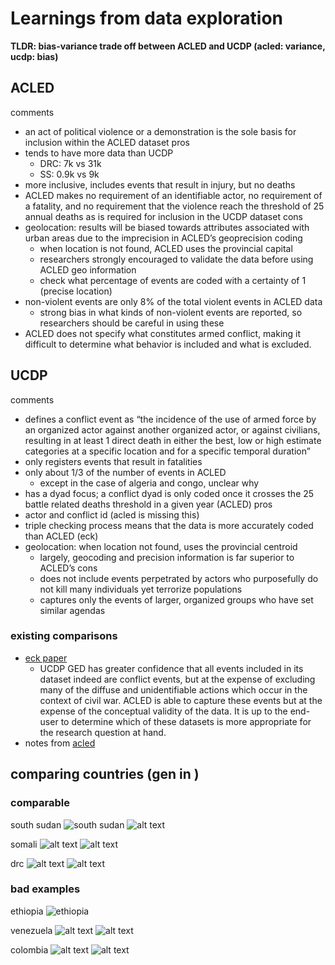 # Learnings from data exploration


**TLDR: bias-variance trade off between ACLED and UCDP (acled: variance, ucdp: bias)**

## ACLED
comments
- an act of political violence or a demonstration is the sole basis for inclusion within the ACLED dataset
pros
- tends to have more data than UCDP
  - DRC: 7k vs 31k
  - SS: 0.9k vs 9k
- more inclusive, includes events that result in injury, but no deaths
- ACLED makes no requirement of an identifiable actor, no requirement of a fatality, and no requirement that the violence reach the threshold of 25 annual deaths as is required for inclusion in the UCDP dataset
cons
- geolocation: results will be biased
towards attributes associated with urban areas due to the imprecision in ACLED’s geoprecision coding
  - when location is not found, ACLED uses the provincial capital
  - researchers strongly encouraged to validate the data before using ACLED geo information 
  - check what percentage of events are coded with a certainty of 1 (precise location)
- non-violent events are only 8% of the total violent events in ACLED data
   - strong bias in what kinds of non-violent events are reported, so researchers should be careful in using these 
- ACLED does not specify what constitutes armed conflict, making it difficult to determine what behavior is included and what is excluded.

## UCDP
comments
-  defines a conflict event as “the incidence of the use of armed force by an organized actor against another organized actor, or against civilians, resulting in at least 1 direct death in either the best, low or high estimate categories at a specific location and for a specific temporal duration” 
- only registers events that result in fatalities
- only about 1/3 of the number of events in ACLED
  - except in the case of algeria and congo, unclear why 
- has a dyad focus; a conflict dyad is only coded once it crosses the 25 battle related deaths threshold in a given year (ACLED)
pros
- actor and conflict id (acled is missing this)    
- triple checking process means that the data is more accurately coded than ACLED (eck)
- geolocation: when location not found, uses the provincial centroid 
  - largely, geocoding and precision information is far superior to ACLED’s
cons
  - does not include events perpetrated by actors who purposefully do not kill many individuals yet terrorize populations
  - captures only the events of larger, organized groups who have set similar agendas


### existing comparisons
- [eck paper](https://www.urban-response.org/system/files/content/resource/files/main/a_83553-f_CoCo__Eck__final_.111204.release_vers.pdf)
  - UCDP GED has greater confidence that all events included in its dataset indeed are conflict events, but at the expense of excluding many of the diffuse and unidentifiable actions which occur in the context of civil war. ACLED is able to capture these events but at the expense of the conceptual validity of the data. It is up to the end-user to determine which of these datasets is more appropriate for the research question at hand.
- notes from [acled](https://www.acleddata.com/wp-content/uploads/2019/09/ACLED-Comparison_8.2019.pdf)



## comparing countries (gen in )

### comparable
south sudan 
![south sudan](img/ss_compare.png)
![alt text](img/ss_3M.png)

somali
![alt text](img/somalia_compare.png)
![alt text](img/somalia_3M.png)

drc
![alt text](img/image-2.png)
![alt text](img/image-3.png)

### bad examples
ethiopia
![ethiopia](img/ethiopia.png)

venezuela
![alt text](img/image.png)
![alt text](img/image-1.png)

colombia
![alt text](img/image-4.png)
![alt text](img/image-5.png)